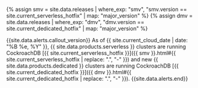 {% assign smv = site.data.releases | where_exp: "smv", "smv.version == site.current_serverless_hotfix" | map: "major_version" %}
{% assign dmv = site.data.releases | where_exp: "dmv", "dmv.version == site.current_dedicated_hotfix" | map: "major_version" %}

{{site.data.alerts.callout_version}}
As of {{ site.current_cloud_date | date: "%B %e, %Y" }}, {{ site.data.products.serverless }} clusters are running CockroachDB [{{ site.current_serverless_hotfix }}]({{ smv }}.html#{{ site.current_serverless_hotfix | replace: ".", "-" }}) and new {{ site.data.products.dedicated }} clusters are running CockroachDB [{{ site.current_dedicated_hotfix }}]({{ dmv }}.html#{{ site.current_dedicated_hotfix | replace: ".", "-" }}).
{{site.data.alerts.end}}
